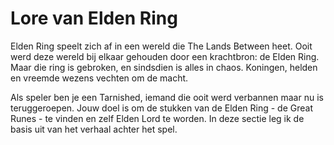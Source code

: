 # Lore van Elden Ring

Elden Ring speelt zich af in een wereld die The Lands Between heet. Ooit werd deze wereld bij elkaar gehouden door een krachtbron: de Elden Ring. Maar die ring is gebroken, en sindsdien is alles in chaos. Koningen, helden en vreemde wezens vechten om de macht. 

Als speler ben je een Tarnished, iemand die ooit werd verbannen maar nu is teruggeroepen. Jouw doel is om de stukken van de Elden Ring - de Great Runes - te vinden en zelf Elden Lord te worden. In deze sectie leg ik de basis uit van het verhaal achter het spel.

